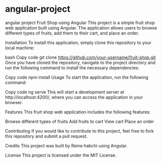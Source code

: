 # angular-project
angular project
Fruit Shop using Angular
This project is a simple fruit shop web application built using Angular. The application allows users to browse different types of fruits, add them to their cart, and place an order.
   
   
   
Installation
To install this application, simply clone this repository to your local machine:


bash
Copy code
git clone https://github.com/your-username/fruit-shop.git
Once you have cloned the repository, navigate to the project directory and run the following command to install the necessary dependencies:

Copy code
npm install
Usage
To start the application, run the following command:


Copy code
ng serve
This will start a development server at http://localhost:4200/, where you can access the application in your browser.


Features
This fruit shop web application includes the following features:

Browse different types of fruits
Add fruits to cart
View cart
Place an order


Contributing
If you would like to contribute to this project, feel free to fork this repository and submit a pull request.


Credits
This project was built by Reine habchi using Angular.



License
This project is licensed under the MIT License.



